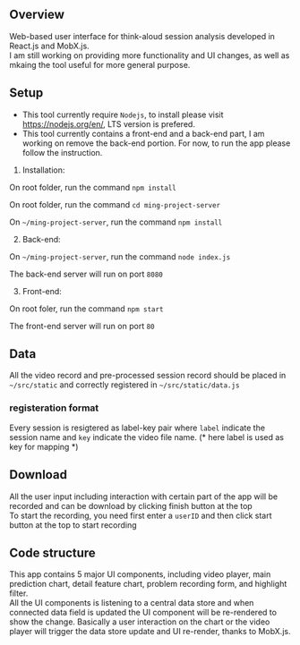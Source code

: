 ## Overview

Web-based user interface for think-aloud session analysis developed in React.js and MobX.js.  
I am still working on providing more functionality and UI changes, as well as mkaing the tool useful for more general purpose.

## Setup
* This tool currently require ``Nodejs``, to install please visit https://nodejs.org/en/, LTS version is prefered.  
* This tool currently contains a front-end and a back-end part, I am working on remove the back-end portion. For now, to run the app please follow the instruction.

1. Installation:

On root folder, run the command `npm install`

On root folder, run the command `cd ming-project-server`

On `~/ming-project-server`, run the command `npm install`

2. Back-end:

On `~/ming-project-server`, run the command `node index.js`

The back-end server will run on port `8080`

3. Front-end:

On root foler, run the command `npm start`

The front-end server will run on port `80`

## Data
All the video record and pre-processed session record should be placed in `~/src/static` and correctly registered in `~/src/static/data.js`

### registeration format
Every session is resigtered as label-key pair where `label` indicate the session name and `key` indicate the video file name. (* here label is used as key for mapping *)

## Download

All the user input including interaction with certain part of the app will be recorded and can be download by clicking finish button at the top  
To start the recording, you need first enter a `userID` and then click start button at the top to start recording

## Code structure
This app contains 5 major UI components, including video player, main prediction chart, detail feature chart, problem recording form, and highlight filter.  
All the UI components is listening to a central data store and when connected data field is updated the UI component will be re-rendered to show the change. Basically a user interaction on the chart or the video player will trigger the data store update and UI re-render, thanks to MobX.js.



